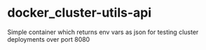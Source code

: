 # docker_cluster-utils-api

Simple container which returns env vars as json for testing cluster deployments over port 8080
